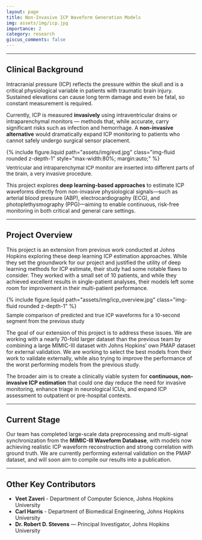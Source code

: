 ```yaml
---
layout: page
title: Non-Invasive ICP Waveform Generation Models
img: assets/img/icp.jpg
importance: 2
category: research
giscus_comments: false
---
```

---
## Clinical Background

Intracranial pressure (ICP) reflects the pressure within the skull and is a critical physiological variable in patients with traumatic brain injury. Sustained elevations can cause long term damage and even be fatal, so constant measurement is required.

Currently, ICP is measured **invasively** using intraventricular drains or intraparenchymal monitors — methods that, while accurate, carry significant risks such as infection and hemorrhage. A **non-invasive alternative** would dramatically expand ICP monitoring to patients who cannot safely undergo surgical sensor placement.

<div class="row justify-content-center mt-4">
  <div class="col-sm-8 text-center">
    {% include figure.liquid 
      path="assets/img/evd.jpg"
      class="img-fluid rounded z-depth-1"
      style="max-width:80%; margin:auto;" 
    %}
    <div class="caption" style="font-size:0.95em; color:var(--global-text-color-light); margin-top:0.6em;">
      Ventricular and intraparenchymal ICP monitor are inserted into different parts of the brain, a very invasive procedure.
    </div>
  </div>
</div>

This project explores **deep learning-based approaches** to estimate ICP waveforms directly from non-invasive physiological signals—such as arterial blood pressure (ABP), electrocardiography (ECG), and photoplethysmography (PPG)—aiming to enable continuous, risk-free monitoring in both critical and general care settings.

---
## Project Overview

This project is an extension from <a href="https://www.sciencedirect.com/science/article/pii/S0010482524007625" target="_blank" style="color:var(--global-theme-color); text-decoration:none;">previous work conducted at Johns Hopkins exploring these deep learning ICP estimation approaches</a>. While they set the groundwork for our project and justified the utility of deep learning methods for ICP estimate, their study had some notable flaws to consider. They worked with a small set of 10 patients, and while they achieved excellent results in single-patient analyses, their models left some room for improvement in their multi-patient performance.

<div class="row justify-content-center mt-4">
  <div class="col-sm-10 text-center">
    {% include figure.liquid 
      path="assets/img/icp_overview.jpg"
      class="img-fluid rounded z-depth-1"
    %}
    <div class="caption" style="font-size:0.95em; color:var(--global-text-color-light); margin-top:0.6em;">
      Sample comparison of predicted and true ICP waveforms for a 10-second segment from the previous study
    </div>
  </div>
</div>

The goal of our extension of this project is to address these issues. We are working with a nearly 70-fold larger dataset than the previous team by combining a large MIMIC-III dataset with Johns Hopkins' own PMAP dataset for external validation. We are working to select the best models from their work to validate externally, while also trying to improve the performance of the worst performing models from the previous study.

The broader aim is to create a clinically viable system for **continuous, non-invasive ICP estimation** that could one day reduce the need for invasive monitoring, enhance triage in neurological ICUs, and expand ICP assessment to outpatient or pre-hospital contexts.

---
## Current Stage

Our team has completed large-scale data preprocessing and multi-signal synchronization from the **MIMIC-III Waveform Database**, with models now achieving realistic ICP waveform reconstruction and strong correlation with ground truth. We are currently performing external validation on the PMAP dataset, and will soon aim to compile our results into a publication.

---
## Other Key Contributors

- **Veet Zaveri** - Department of Computer Science, Johns Hopkins University
- **Carl Harris** - Department of Biomedical Engineering, Johns Hopkins University
- **Dr. Robert D. Stevens** — Principal Investigator, Johns Hopkins University 